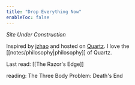 ```yaml
---
title: "Drop Everything Now"
enableToc: false
---
```


*Site Under Construction*

Inspired by [jzhao](https://jzhao.xyz) and hosted on [Quartz](https://github.com/jackyzha0/quartz). I love the [[notes/philosophy|philosophy]] of Quartz.

Last read: [[The Razor's Edge]]

reading: The Three Body Problem: Death's End